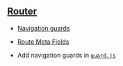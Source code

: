 ## [Router](https://router.vuejs.org/guide/)

- [Navigation guards](https://router.vuejs.org/guide/advanced/navigation-guards.html#navigation-guards)
- [Route Meta Fields](https://router.vuejs.org/guide/advanced/meta.html)

- Add navigation guards in [`guard.js`](../src/router/guard.js)
